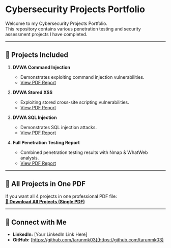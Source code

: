# Cybersecurity Projects Portfolio

Welcome to my Cybersecurity Projects Portfolio.  
This repository contains various penetration testing and security assessment projects I have completed.

---

## 📂 Projects Included

1. **DVWA Command Injection**  
   - Demonstrates exploiting command injection vulnerabilities.
   - [View PDF Report](Command_Injection_DVWA_Split.pdf)

2. **DVWA Stored XSS**  
   - Exploiting stored cross-site scripting vulnerabilities.
   - [View PDF Report](DVWA_Stored_XSS_Report.pdf)

3. **DVWA SQL Injection**  
   - Demonstrates SQL injection attacks.
   - [View PDF Report](DVWA_SQLi_StepByStep_Compressed.pdf)

4. **Full Penetration Testing Report**  
   - Combined penetration testing results with Nmap & WhatWeb analysis.
   - [View PDF Report](Penetration_Testing_Report_TarunM_FINAL_Optimized.pdf)

---

## 📄 All Projects in One PDF

If you want all 4 projects in one professional PDF file:  
[📄 **Download All Projects (Single PDF)**](https://github.com/tarunmk03/tarun-cybersecurity-portfolio/raw/main/Cybersecurity_Projects_Portfolio_tarun.pdf)

---

## 🔗 Connect with Me
- **LinkedIn:** [Your LinkedIn Link Here]
- **GitHub:** [https://github.com/tarunmk03](https://github.com/tarunmk03)





